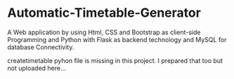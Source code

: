 # Automatic-Timetable-Generator
A Web application by using Html, CSS and Bootstrap as client-side Programming and Python with Flask as backend technology and MySQL for database Connectivity.

createtimetable pyhon file is missing in this project. I prepared that too but not uploaded here...
